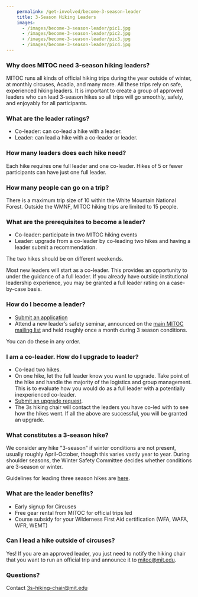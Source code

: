 ```yaml
---
    permalink: /get-involved/become-3-season-leader
    title: 3-Season Hiking Leaders
    images:
      - /images/become-3-season-leader/pic1.jpg
      - /images/become-3-season-leader/pic2.jpg
      - /images/become-3-season-leader/pic3.jpg
      - /images/become-3-season-leader/pic4.jpg
---
```


### Why does MITOC need 3-season hiking leaders?

MITOC runs all kinds of official hiking trips during the year outside of winter, at monthly circuses, Acadia, and many more. All these trips rely on safe, experienced hiking leaders. It is important to create a group of approved leaders who can lead 3-season hikes so all trips will go smoothly, safely, and enjoyably for all participants.

### What are the leader ratings?

*   Co-leader: can co-lead a hike with a leader.
*   Leader: can lead a hike with a co-leader or leader.

### How many leaders does each hike need?

Each hike requires one full leader and one co-leader. Hikes of 5 or fewer participants can have just one full leader.

### How many people can go on a trip?

There is a maximum trip size of 10 within the White Mountain National Forest. Outside the WMNF, MITOC hiking trips are limited to 15 people.

### What are the prerequisites to become a leader?

*   Co-leader: participate in two MITOC hiking events
*   Leader: upgrade from a co-leader by co-leading two hikes and having a leader submit a recommendation.

The two hikes should be on different weekends.

Most new leaders will start as a co-leader. This provides an opportunity to under the guidance of a full leader. If you already have outside institutional leadership experience, you may be granted a full leader rating on a case-by-case basis.

### How do I become a leader?

*   [Submit an application](https://mitoc-trips.mit.edu/hiking/leaders/apply/)
*   Attend a new leader’s safety seminar, announced on the [main MITOC mailing list](http://mailman.mit.edu/mailman/listinfo/mitoc) and held roughly once a month during 3 season conditions.

You can do these in any order.

### I am a co-leader. How do I upgrade to leader?

*   Co-lead two hikes.
*   On one hike, let the full leader know you want to upgrade. Take point of the hike and handle the majority of the logistics and group management. This is to evaluate how you would do as a full leader with a potentially inexperienced co-leader.
*   [Submit an upgrade request](https://mitoc-trips.mit.edu/hiking/leaders/apply/).
*   The 3s hiking chair will contact the leaders you have co-led with to see how the hikes went. If all the above are successful, you will be granted an upgrade.

### What constitutes a 3-season hike?

We consider any hike "3-season" if winter conditions are not present, usually roughly April-October, though this varies vastly year to year. During shoulder seasons, the Winter Safety Committee decides whether conditions are 3-season or winter.

Guidelines for leading three season hikes are [here](/docs/MITOC_3SeasonHiking.pdf).

### What are the leader benefits?

*   Early signup for Circuses
*   Free gear rental from MITOC for official trips led
*   Course subsidy for your Wilderness First Aid certification (WFA, WAFA, WFR, WEMT)

### Can I lead a hike outside of circuses?

Yes! If you are an approved leader, you just need to notify the hiking chair that you want to run an official trip and announce it to [mitoc@mit.edu](mailto:mitoc@mit.edu).

### Questions?

Contact [3s-hiking-chair@mit.edu](mailto:3s-hiking-chair@mit.edu)
